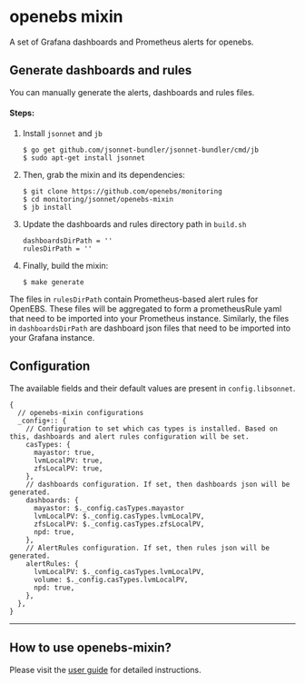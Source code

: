 # openebs mixin

A set of Grafana dashboards and Prometheus alerts for openebs.

## Generate dashboards and rules

You can manually generate the alerts, dashboards and rules files. 

#### Steps:

1. Install `jsonnet` and `jb`
	```
	$ go get github.com/jsonnet-bundler/jsonnet-bundler/cmd/jb
	$ sudo apt-get install jsonnet
	```

2. Then, grab the mixin and its dependencies:

	```
	$ git clone https://github.com/openebs/monitoring
	$ cd monitoring/jsonnet/openebs-mixin
	$ jb install
	```

3. Update the dashboards and rules directory path in `build.sh`
	```
	dashboardsDirPath = ''
	rulesDirPath = ''
	```

4. Finally, build the mixin:

	```
	$ make generate
	```

The files in `rulesDirPath` contain Prometheus-based alert rules for OpenEBS. These files will be aggregated to form a prometheusRule yaml that need to be imported into your Prometheus instance.
Similarly, the files in `dashboardsDirPath` are dashboard json files that need to be imported into your Grafana instance.

## Configuration

The available fields and their default values are present in `config.libsonnet`. 

```
{
  // openebs-mixin configurations
  _config+:: {
    // Configuration to set which cas types is installed. Based on this, dashboards and alert rules configuration will be set.
    casTypes: {
      mayastor: true,
      lvmLocalPV: true,
      zfsLocalPV: true,
    },
    // dashboards configuration. If set, then dashboards json will be generated.
    dashboards: {
      mayastor: $._config.casTypes.mayastor
      lvmLocalPV: $._config.casTypes.lvmLocalPV,
      zfsLocalPV: $._config.casTypes.zfsLocalPV,
      npd: true,
    },
    // AlertRules configuration. If set, then rules json will be generated.
    alertRules: {
      lvmLocalPV: $._config.casTypes.lvmLocalPV,
      volume: $._config.casTypes.lvmLocalPV,
      npd: true,
    },
  },
}
```
---

## How to use openebs-mixin?
Please visit the [user guide](../../docs/openebs-mixin-user-guide.md) for detailed instructions.